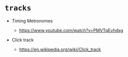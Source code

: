 # `tracks`

  - Timing Metronomes
    - https://www.youtube.com/watch?v=PMVTqEvhdxg

  - Click track
    - https://en.wikipedia.org/wiki/Click_track

